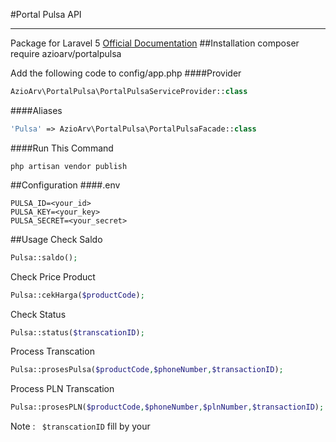 #Portal Pulsa API


----------


Package for Laravel 5
[Official Documentation](http://portalpulsa.com/api-transaksi-pulsa-murah/)
##Installation
    composer require azioarv/portalpulsa
   
Add the following code to config/app.php
####Provider
```php
AzioArv\PortalPulsa\PortalPulsaServiceProvider::class
```
####Aliases
```php
'Pulsa' => AzioArv\PortalPulsa\PortalPulsaFacade::class
```
####Run This Command

    php artisan vendor publish
    
##Configuration
####.env

    PULSA_ID=<your_id>
    PULSA_KEY=<your_key>
    PULSA_SECRET=<your_secret>

##Usage
Check Saldo
```php
Pulsa::saldo();
```
Check Price Product
```php
Pulsa::cekHarga($productCode);
```
Check Status
```php
Pulsa::status($transcationID);
```
Process Transcation
```php
Pulsa::prosesPulsa($productCode,$phoneNumber,$transactionID);
```
Process PLN Transcation
```php
Pulsa::prosesPLN($productCode,$phoneNumber,$plnNumber,$transactionID);
```

Note : ``` $transcationID``` fill by your
